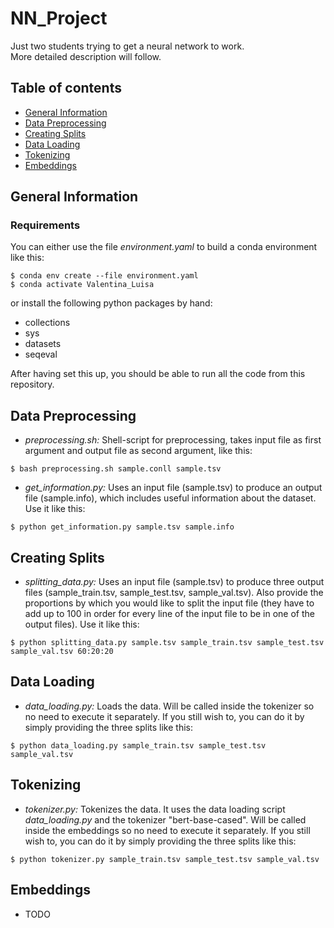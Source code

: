 # NN_Project
Just two students trying to get a neural network to work.<br>
More detailed description will follow.

## Table of contents
* [General Information](#general-information)
* [Data Preprocessing](#data-preprocessing)
* [Creating Splits](#creating-splits)
* [Data Loading](#data-loading)
* [Tokenizing](#tokenizing)
* [Embeddings](#embeddings)

## General Information
### Requirements
You can either use the file *environment.yaml* to build a conda environment like this:
```
$ conda env create --file environment.yaml
$ conda activate Valentina_Luisa
```
or install the following python packages by hand:
* collections
* sys
* datasets
* seqeval

After having set this up, you should be able to run all the code from this repository.

## Data Preprocessing
* *preprocessing.sh:* Shell-script for preprocessing, takes input file as first argument and output file as second argument, like this:
```
$ bash preprocessing.sh sample.conll sample.tsv
```
* *get_information.py:* Uses an input file (sample.tsv) to produce an output file (sample.info), which includes useful information about the dataset.
Use it like this:
```
$ python get_information.py sample.tsv sample.info
```

## Creating Splits
* *splitting_data.py:* Uses an input file (sample.tsv) to produce three output files (sample_train.tsv, sample_test.tsv, sample_val.tsv).
Also provide the proportions by which you would like to split the input file (they have to add up to 100 in order for every line of the input file to be in one of the output files).
Use it like this:
```
$ python splitting_data.py sample.tsv sample_train.tsv sample_test.tsv sample_val.tsv 60:20:20
```


## Data Loading
* *data_loading.py:* Loads the data. Will be called inside the tokenizer so no need to execute it separately.
If you still wish to, you can do it by simply providing the three splits like this:
```
$ python data_loading.py sample_train.tsv sample_test.tsv sample_val.tsv
```

## Tokenizing
* *tokenizer.py:* Tokenizes the data. It uses the data loading script *data_loading.py* and the tokenizer "bert-base-cased".
Will be called inside the embeddings so no need to execute it separately.
If you still wish to, you can do it by simply providing the three splits like this:
```
$ python tokenizer.py sample_train.tsv sample_test.tsv sample_val.tsv
```
## Embeddings
* TODO